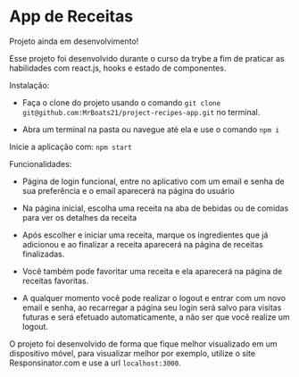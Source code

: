 <h1>App de Receitas</h1>

Projeto ainda em desenvolvimento!

Esse projeto foi desenvolvido durante o curso da trybe a fim de praticar as habilidades com react.js, hooks e estado de componentes.

Instalação:  

- Faça o clone do projeto usando o comando `git clone git@github.com:MrBoats21/project-recipes-app.git` no terminal.

- Abra um terminal na pasta ou navegue até ela e use o comando `npm i`

Inicie a aplicação com:
  `npm start`
 
Funcionalidades:

- Página de login funcional, entre no aplicativo com um email e senha de sua preferência e o email aparecerá na página do usuário

- Na página inicial, escolha uma receita na aba de bebidas ou de comidas para ver os detalhes da receita

- Após escolher e iniciar uma receita, marque os ingredientes que já adicionou e ao finalizar a receita aparecerá na página de receitas finalizadas.

- Você também pode favoritar uma receita e ela aparecerá na página de receitas favoritas.

- A qualquer momento você pode realizar o logout e entrar com um novo email e senha, ao recarregar a página seu login será salvo para visitas futuras e será efetuado automaticamente, a não ser que você realize um logout.
  
O projeto foi desenvolvido de forma que fique melhor visualizado em um dispositivo móvel, para visualizar melhor por exemplo, utilize o site Responsinator.com e use a url `localhost:3000`.
